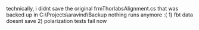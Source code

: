 technically, i didnt save the original  frmThorlabsAlignment.cs
that was backed up in C:\Projects\aravind\Backup
nothing runs anymore :(
    1) fbt data doesnt save
    2) polarization tests fail now